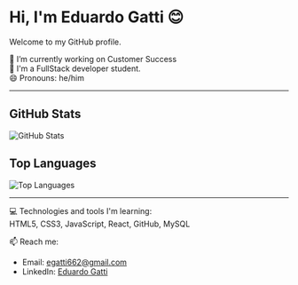 # Hi, I'm Eduardo Gatti 😊  

Welcome to my GitHub profile.  

🔭 I’m currently working on Customer Success  
🌱 I'm a FullStack developer student.  
😄 Pronouns: he/him  

---  

## GitHub Stats  

![GitHub Stats](https://github-readme-stats.vercel.app/api?username=EduardoGatti&show_icons=true&theme=radical)  

## Top Languages  

![Top Languages](https://github-readme-stats.vercel.app/api/top-langs/?username=EduardoGatti&layout=compact&theme=radical)  

---  

💻 Technologies and tools I'm learning:  
HTML5, CSS3, JavaScript, React, GitHub, MySQL  

📫 Reach me:  
- Email: [egatti662@gmail.com](mailto:egatti662@gmail.com)  
- LinkedIn: [Eduardo Gatti](https://www.linkedin.com/in/eduardo-gatti-js/)
